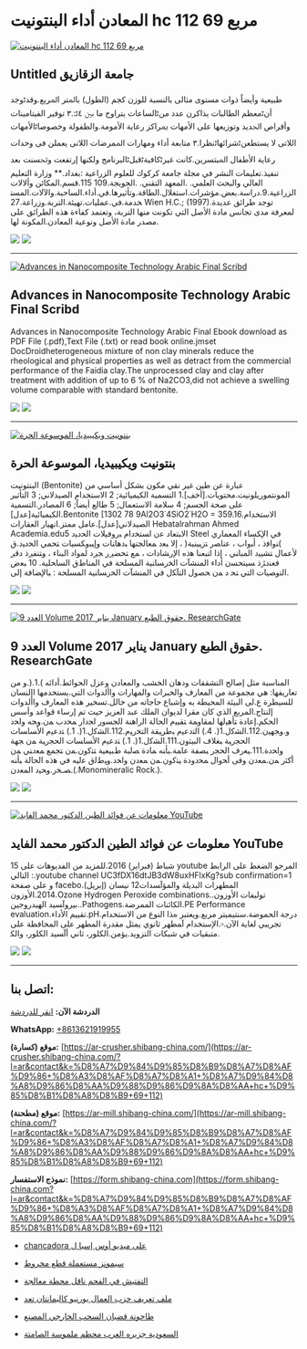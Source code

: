 # المعادن أداء البنتونيت hc مربع 69 112

<a href="https://swt.shibang-china.com/?l=ar&img&k=%D8%A7%D9%84%D9%85%D8%B9%D8%A7%D8%AF%D9%86+%D8%A3%D8%AF%D8%A7%D8%A1+%D8%A7%D9%84%D8%A8%D9%86%D8%AA%D9%88%D9%86%D9%8A%D8%AA+hc+%D9%85%D8%B1%D8%A8%D8%B9+69+112" target="_blank">![المعادن أداء البنتونيت hc مربع 69 112](http://static.shibang-china.com/all-800x300/471.jpg)</a>

## Untitled جامعة الزقازيق
ﻃﺒﻴﻌﻴﺔ وأﻳﻀﺎً ذوات ﻣﺴﺘﻮى ﻣﺜﺎﻟﻰ ﺑﺎﻟﻨﺴﺒﺔ ﻟﻠﻮزن ﻛﺠﻢ (اﻟﻄﻮل) ﺑﺎﳌﺘﺮ اﳌﺮﺑﻊ.وﻗﺪﭨوﺟﺪ أنﭨﻣﻌﻈﻢ اﻟﻄﺎﻟﺒﺎت ﻳﺬاﻛﺮن ﻋﺪد ﻣﻦﭨاﻟﺴﺎﻋﺎت ﻳﺘﺮاوح ﻣﺎ ﺑﲔ ٤ﭨ:.٣ ﺗﻮﻓﻴﺮ اﻟﻔﻴﺘﺎﻣﻴﻨﺎت وأﻗﺮاص اﳊﺪﻳﺪ وﺗﻮزﻳﻌﻬﺎ ﻋﻠﻰ اﻷﻣﻬﺎت ﲟﺮاﻛﺰ رﻋﺎﻳﺔ اﻷﻣﻮﻣﺔ.واﻟﻄﻔﻮﻟﺔ وﺧﺼﻮﺻﺎﭨاﻷﻣﻬﺎت اﻟﻼﺗﻰ ﻻ ﻳﺴﺘﻄﻌﻦﭨﺷﺮاﺋﻬﺎﭨﻧﻈﺮا.٣ ﻣﺘﺎﺑﻌﺔ أداء وﻣﻬﺎرات اﳌﻤﺮﺿﺎت اﻟﻼﺗﻰ ﻳﻌﻤﻠﻦ ﻓﻰ وﺣﺪات رﻋﺎﻳﺔ اﻷﻃﻔﺎل اﳌﺒﺘﺴﺮﻳﻦ.ﻛﺎﻧﺖ ﻏﻴﺮﭨﻛﺎﻓﻴﺔﭨﻗﺒﻞﭨاﻟﺒﺮﻧﺎﻣﺞ وﻟﻜﻨﻬﺎ إرﺗﻔﻌﺖ وﲢﺴﻨﺖ ﺑﻌﺪ ﺗﻨﻔﻴﺬ.ﺗﻌﻠﻴﻤﺎت اﻟﻨﺸﺮ ﻓﻲ ﻣﺠﻠﺔ ﺟﺎﻣﻌﺔ ﻛﺮﻛﻮك ﻟﻠﻌﻠﻮم اﻟﺰراﻋﻴﺔ :ﺑﻐﺪاد.** وزارة اﻟﺘﻌﻠﻴﻢ اﻟﻌﺎﻟﻲ واﻟﺒﺤﺚ اﻟﻌﻠﻤﻲ. .اﻟﻤﻌﻬﺪ اﻟﺘﻘﻨﻲ. .اﻟﺤﻮﻳﺠﺔ.109 115.ﻗﺴﻢ.اﻟﻤﻜﺎﺋﻦ وأﻻﻻت اﻟﺰراﻋﻴﺔ.9.دراﺳﺔ.ﺑﻌﺾ.ﻣﺆﺷﺮات.اﺳﺘﻐﻼل.اﻟﻄﺎﻗﺔ.وﺗﺄﺛﻴﺮﻫﺎ.ﻓﻲ.أداء.اﻟﺴﺎﺣﺒﺔ.واﻵﻻت.اﻟﻤﺴﺘﺨﺪﻣﺔ.ﻓﻲ.ﻋﻤﻠﻴﺎت.ﺗﻬﻴﺌﺔ.اﻟﺘﺮﺑﺔ.وزراﻋﺔ.27 Wien H.C.; (1997).ﺗﻮﺟﺪ ﻃﺮاﺋﻖ ﻋﺪﻳﺪة ﻟﻤﻌﺮﻓﺔ ﻣﺪى ﺗﺠﺎﻧﺲ ﻣﺎدة اﻷﺻﻞ اﻟﺘﻲ ﺗﻜﻮﻧﺖ ﻣﻨﻬﺎ اﻟﺘﺮﺑﺔ، وﺗﻌﺘﻤﺪ ﻛﻔﺎءة ﻫﺬه اﻟﻄﺮاﺋﻖ ﻋﻠﻰ ﻣﺼﺪر ﻣﺎدة اﻷﺻﻞ وﻧﻮﻋﻴﺔ اﻟﻤﻌﺎدن.اﻟﻤﻜﻮﻧﺔ ﻟﻬﺎ.


<a href="https://whatsapp.shibangsoft.com/WhatsApp.php" target="_blank" title="WhatsApp">![](http://static.shibang-china.com/icon/whatsapp.png)</a> <a href="https://swt.shibang-china.com/?l=ar&icon&k=%D8%A7%D9%84%D9%85%D8%B9%D8%A7%D8%AF%D9%86+%D8%A3%D8%AF%D8%A7%D8%A1+%D8%A7%D9%84%D8%A8%D9%86%D8%AA%D9%88%D9%86%D9%8A%D8%AA+hc+%D9%85%D8%B1%D8%A8%D8%B9+69+112" target="_blank">![](http://static.shibang-china.com/icon/chat-ar.png)</a>

---

<a href="https://swt.shibang-china.com/?l=ar&img&k=%D8%A7%D9%84%D9%85%D8%B9%D8%A7%D8%AF%D9%86+%D8%A3%D8%AF%D8%A7%D8%A1+%D8%A7%D9%84%D8%A8%D9%86%D8%AA%D9%88%D9%86%D9%8A%D8%AA+hc+%D9%85%D8%B1%D8%A8%D8%B9+69+112" target="_blank">![Advances in Nanocomposite Technology Arabic Final Scribd](http://static.shibang-china.com/all-800x300/869.jpg)</a>

## Advances in Nanocomposite Technology Arabic Final Scribd
Advances in Nanocomposite Technology Arabic Final Ebook download as PDF File (.pdf),Text File (.txt) or read book online.jmset DocDroidheterogeneous mixture of non clay minerals reduce the rheological and physical properties as well as detract from the commercial performance of the Faidia clay.The unprocessed clay and clay after treatment with addition of up to 6 % of Na2CO3,did not achieve a swelling volume comparable with standard bentonite.


<a href="https://whatsapp.shibangsoft.com/WhatsApp.php" target="_blank" title="WhatsApp">![](http://static.shibang-china.com/icon/whatsapp.png)</a> <a href="https://swt.shibang-china.com/?l=ar&icon&k=%D8%A7%D9%84%D9%85%D8%B9%D8%A7%D8%AF%D9%86+%D8%A3%D8%AF%D8%A7%D8%A1+%D8%A7%D9%84%D8%A8%D9%86%D8%AA%D9%88%D9%86%D9%8A%D8%AA+hc+%D9%85%D8%B1%D8%A8%D8%B9+69+112" target="_blank">![](http://static.shibang-china.com/icon/chat-ar.png)</a>

---

<a href="https://swt.shibang-china.com/?l=ar&img&k=%D8%A7%D9%84%D9%85%D8%B9%D8%A7%D8%AF%D9%86+%D8%A3%D8%AF%D8%A7%D8%A1+%D8%A7%D9%84%D8%A8%D9%86%D8%AA%D9%88%D9%86%D9%8A%D8%AA+hc+%D9%85%D8%B1%D8%A8%D8%B9+69+112" target="_blank">![بنتونيت ويكيبيديا، الموسوعة الحرة](http://static.shibang-china.com/all-800x300/480.jpg)</a>

## بنتونيت ويكيبيديا، الموسوعة الحرة
البنتونيت (Bentonite) عبارة عن طين غير نقي مكون بشكل أساسي من المونتموريلونيت.محتويات.[أخف].1 التسمية الكيميائية; 2 الاستخدام الصيدلاني; 3 التأثير على صحة الجسم; 4 سلامة الاستعمال; 5 طالع أيضاً; 6 المصادر.التسمية الكيميائية[عدل].Bentonite [1302 78 9Al2O3˙4SiO2˙H2O = 359.16.الاستخدام الصيدلاني[عدل].عامل ممتز.انهيار العقارات Hebatalrahman Ahmed Academia.edu5 ﺍﻻﺒﺘﻌﺎﺩ ﻋﻥ ﺍﺴﺘﺨﺩﺍﻡ ﺒﺭﻭﻓﻴﻼﺕ ﺍﻟﺤﺩﻴﺩ Steel ﻓﻲ ﺍﻹﻜﺴﺎﺀ ﺍﻟﻤﻌﻤﺎﺭﻱ )ﻨﻭﺍﻓﺫ ، ﺃﺒﻭﺍﺏ ، ﻋﻨﺎﺼﺭ ﺘﺯﻴﻴﻨﻴﺔ( ، ﺇﻻ ﺒﻌﺩ ﻤﻌﺎﻟﺠﺘﻬﺎ ﺒﺩﻫﺎﻨﺎﺕ ﻭﺇﻴﺒﻭﻜﺴﻴﺎﺕ ﺘﺤﻤﻲ ﺍﻟﺤﺩﻴﺩ.ﻕ ﻷﻋﻤﺎل ﺘﺸﻴﻴﺩ ﺍﻟﻤﺒﺎﻨﻲ ، ﺇﺫﺍ ﺍﺘﺒﻌﻨﺎ ﻫﺫﻩ ﺍﻹﺭﺸﺎﺩﺍﺕ ، ﻤﻊ ﺘﺤﻀﻴ ٍﺭ ﺠﻴ ٍﺩ ﻟﻤﻭﺍﺩ ﺍﻟﺒﻨﺎﺀ ، ﻭﺘﻨﻔﻴ ٍﺫ ﺩﻗﻴ ٍ ﻓﻌﻨﺩﺌ ٍﺫ ﺴﻴﺘﺤﺴﻥ ﺃﺩﺍﺀ ﺍﻟﻤﻨﺸﺂﺕ ﺍﻟﺨﺭﺴﺎﻨﻴﺔ ﺍﻟﻤﺴﻠﺤﺔ ﻓﻲ ﺍﻟﻤﻨﺎﻁﻕ ﺍﻟﺴﺎﺤﻠﻴﺔ. 10 ﺒﻌﺽ ﺍﻟﺘﻭﺼﻴﺎﺕ ﺍﻟﺘﻲ ﺘﺤ ﺩ ﻤﻥ ﺤﺼﻭل ﺍﻟﺘﺂﻜل ﻓﻲ ﺍﻟﻤﻨﺸﺂﺕ ﺍﻟﺨﺭﺴﺎﻨﻴﺔ ﺍﻟﻤﺴﻠﺤﺔ : ﺒﺎﻹﻀﺎﻓﺔ ﺇﻟﻰ.


<a href="https://whatsapp.shibangsoft.com/WhatsApp.php" target="_blank" title="WhatsApp">![](http://static.shibang-china.com/icon/whatsapp.png)</a> <a href="https://swt.shibang-china.com/?l=ar&icon&k=%D8%A7%D9%84%D9%85%D8%B9%D8%A7%D8%AF%D9%86+%D8%A3%D8%AF%D8%A7%D8%A1+%D8%A7%D9%84%D8%A8%D9%86%D8%AA%D9%88%D9%86%D9%8A%D8%AA+hc+%D9%85%D8%B1%D8%A8%D8%B9+69+112" target="_blank">![](http://static.shibang-china.com/icon/chat-ar.png)</a>

---

<a href="https://swt.shibang-china.com/?l=ar&img&k=%D8%A7%D9%84%D9%85%D8%B9%D8%A7%D8%AF%D9%86+%D8%A3%D8%AF%D8%A7%D8%A1+%D8%A7%D9%84%D8%A8%D9%86%D8%AA%D9%88%D9%86%D9%8A%D8%AA+hc+%D9%85%D8%B1%D8%A8%D8%B9+69+112" target="_blank">![9 العدد Volume 2017 يناير January حقوق الطبع. ResearchGate](http://static.shibang-china.com/all-800x300/1410.jpg)</a>

## 9 العدد Volume 2017 يناير January حقوق الطبع. ResearchGate
المناسبة مثل إصالح التشققات ودهان الخشب والمعادن وعزل الحوائط.أدائه ).1.(.و من تعاريفها: هي مجموعة من المعارف والخبرات والمهارات واألدوات التي.يستخدمها اإلنسان للسيطرة ع.لى البيئة المحيطة به وإشباع حاجاته من خالل.تسخير هذه المعارف واألدوات إلنتاج.المربع الذي كان مقرا لديوان الملك عبد العزيز حيث تم إرساء قواعد وأسس الحكم.إﻋﺎدة ﺘﺄﻫﻴﻟﻬﺎ ﻟﻤﻘﺎوﻤﺔ ﺘﻘﻴﻴم اﻟﺤﺎﻟﺔ اﻟراﻫﻨﺔ ﻟﻟﺠﺴور اﺠدار ﻤﺤدب ﻤن.وﺠﻪ واﺤد و.وﺠﻬﻴن.112.اﻟﺸﮐل.1(. 4.) اﻟﺘدﻋﻴم ﺒطرﻴﻘﺔ اﻟﺘﺨرﻴم.112.اﻟﺸﮐل.1(. 1.) ﺘدﻋﻴم اﻷﺴﺎﺴﺎت اﻟﺤﺠرﻴﺔ ﺒﻐﻼف اﻟﺒﻴﺘون.111.اﻟﺸﮐل.1(. 1.) ﺘدﻋﻴم اﻷﺴﺎﺴﺎت اﻟﺤﺠرﻴﺔ ﻤن ﺠﻬﺔ واﺤدة.111.ﻴﻌرف اﻟﺤﺠر ﺒﺼﻔﺔ ﻋﺎﻤﺔ.ﺒﺄﻨﻪ ﻤﺎدة ﺼﻟﺒﺔ طﺒﻴﻌﻴﺔ ﺘﺘﮐون.ﻤن ﺘﺠﻤﻊ ﻤﻌدﻨﻲ ﻤن أﮐﺜر ﻤن.ﻤﻌدن وﻓﯽ أﺤوال ﻤﺤدودة ﻴﺘﮐون.ﻤن ﻤﻌدن واﺤد.وﻴطﻟق ﻋﻟﻴﻪ ﻓﻲ ﻫذه اﻟﺤﺎﻟﺔ ﺒﺄﻨﻪ ﺼـﺨر.وﺤﻴد اﻟﻤﻌدن.(.Monomineralic Rock.).


<a href="https://whatsapp.shibangsoft.com/WhatsApp.php" target="_blank" title="WhatsApp">![](http://static.shibang-china.com/icon/whatsapp.png)</a> <a href="https://swt.shibang-china.com/?l=ar&icon&k=%D8%A7%D9%84%D9%85%D8%B9%D8%A7%D8%AF%D9%86+%D8%A3%D8%AF%D8%A7%D8%A1+%D8%A7%D9%84%D8%A8%D9%86%D8%AA%D9%88%D9%86%D9%8A%D8%AA+hc+%D9%85%D8%B1%D8%A8%D8%B9+69+112" target="_blank">![](http://static.shibang-china.com/icon/chat-ar.png)</a>

---

<a href="https://swt.shibang-china.com/?l=ar&img&k=%D8%A7%D9%84%D9%85%D8%B9%D8%A7%D8%AF%D9%86+%D8%A3%D8%AF%D8%A7%D8%A1+%D8%A7%D9%84%D8%A8%D9%86%D8%AA%D9%88%D9%86%D9%8A%D8%AA+hc+%D9%85%D8%B1%D8%A8%D8%B9+69+112" target="_blank">![معلومات عن فوائد الطين الدكتور محمد الفايد  YouTube](http://static.shibang-china.com/all-800x300/231.jpg)</a>

## معلومات عن فوائد الطين الدكتور محمد الفايد  YouTube
15 شباط (فبراير) 2016.للمزيد من الفديوهات على youtube المرجو الضغط على الرابط التالي :.youtube channel UC3fDX16dtJB3dW8uxHFlxKg?sub confirmation=1 و على صفحة facebo.اﻟﻤﻄﻬﺮات اﻟﺒﺪﻳﻠﺔ واﻟﻤﺆآﺴﺪات12 نيسان (إبريل) 2014.اﻷوزون.Ozone Hydrogen Peroxide combinations.ﺗﻮﻟﻴﻔﺎت اﻷوزون. .ﺑﻴﺮوآﺴﻴﺪ اﻟﻬﻴﺪروﺟﻴﻦ.Pathogens.اﻟﻜﺎﺋﻨﺎت اﻟﻤﻤﺮﺿﺔ.PE Performance evaluation.ﺗﻘﻴﻴﻢ اﻷداء.pH.درﺟﺔ اﻟﺤﻤﻮﺿﺔ.ﺳﻨﺘﻴﻤﻴﺘﺮ ﻣﺮﺑﻊ.وﻳﻌﺘﺒﺮ هﺬا اﻟﻨﻮع ﻣﻦ اﻻﺳﺘﺨﺪام ﺗﺠﺮﻳﺒﻲ ﻟﻐﺎﻳﺔ اﻵن.▫.اﻹﺳﺘﺨﺪام آﻤﻄﻬﺮ ﺛﺎﻧﻮي ﻳﻤﺜﻞ ﻣﻘﺪرة اﻟﻤﻄﻬﺮ ﻋﻠﻰ اﻟﻤﺤﺎﻓﻈﺔ ﻋﻠﻰ ﻣﺘﺒﻘﻴﺎت ﻓﻲ ﺷﺒﻜﺎت اﻟﺘﺰوﻳﺪ.ﻳﺆﻣﻦ.اﻟﻜﻠﻮر، ﺛﺎﻧﻲ أآﺴﻴﺪ اﻟﻜﻠﻮر، واﻟﻜ.


<a href="https://whatsapp.shibangsoft.com/WhatsApp.php" target="_blank" title="WhatsApp">![](http://static.shibang-china.com/icon/whatsapp.png)</a> <a href="https://swt.shibang-china.com/?l=ar&icon&k=%D8%A7%D9%84%D9%85%D8%B9%D8%A7%D8%AF%D9%86+%D8%A3%D8%AF%D8%A7%D8%A1+%D8%A7%D9%84%D8%A8%D9%86%D8%AA%D9%88%D9%86%D9%8A%D8%AA+hc+%D9%85%D8%B1%D8%A8%D8%B9+69+112" target="_blank">![](http://static.shibang-china.com/icon/chat-ar.png)</a>

---
## اتصل بنا:

**الدردشة الآن:** [انقر للدردشة](https://swt.shibang-china.com?l=ar&contact&k=%D8%A7%D9%84%D9%85%D8%B9%D8%A7%D8%AF%D9%86+%D8%A3%D8%AF%D8%A7%D8%A1+%D8%A7%D9%84%D8%A8%D9%86%D8%AA%D9%88%D9%86%D9%8A%D8%AA+hc+%D9%85%D8%B1%D8%A8%D8%B9+69+112)

**WhatsApp:**  [+8613621919955](https://whatsapp.shibangsoft.com/WhatsApp.php)

**موقع (كسارة):** [https://ar-crusher.shibang-china.com/](https://ar-crusher.shibang-china.com/?l=ar&contact&k=%D8%A7%D9%84%D9%85%D8%B9%D8%A7%D8%AF%D9%86+%D8%A3%D8%AF%D8%A7%D8%A1+%D8%A7%D9%84%D8%A8%D9%86%D8%AA%D9%88%D9%86%D9%8A%D8%AA+hc+%D9%85%D8%B1%D8%A8%D8%B9+69+112)

**موقع (مطحنة):** [https://ar-mill.shibang-china.com/](https://ar-mill.shibang-china.com/?l=ar&contact&k=%D8%A7%D9%84%D9%85%D8%B9%D8%A7%D8%AF%D9%86+%D8%A3%D8%AF%D8%A7%D8%A1+%D8%A7%D9%84%D8%A8%D9%86%D8%AA%D9%88%D9%86%D9%8A%D8%AA+hc+%D9%85%D8%B1%D8%A8%D8%B9+69+112)

**نموذج الاستفسار:** [https://form.shibang-china.com](https://form.shibang-china.com?l=ar&contact&k=%D8%A7%D9%84%D9%85%D8%B9%D8%A7%D8%AF%D9%86+%D8%A3%D8%AF%D8%A7%D8%A1+%D8%A7%D9%84%D8%A8%D9%86%D8%AA%D9%88%D9%86%D9%8A%D8%AA+hc+%D9%85%D8%B1%D8%A8%D8%B9+69+112)

* [chancadora على ميديو أوس إسبا ل](../28/chancadora%20%D8%B9%D9%84%D9%89%20%D9%85%D9%8A%D8%AF%D9%8A%D9%88%20%D8%A3%D9%88%D8%B3%20%D8%A5%D8%B3%D8%A8%D8%A7%20%D9%84.md)

* [سيمونز مستعملة قطع مخروط](../30/%D8%B3%D9%8A%D9%85%D9%88%D9%86%D8%B2%20%D9%85%D8%B3%D8%AA%D8%B9%D9%85%D9%84%D8%A9%20%D9%82%D8%B7%D8%B9%20%D9%85%D8%AE%D8%B1%D9%88%D8%B7.md)

* [التفتيش في الفحم ناقل محطة معالجة](../29/%D8%A7%D9%84%D8%AA%D9%81%D8%AA%D9%8A%D8%B4%20%D9%81%D9%8A%20%D8%A7%D9%84%D9%81%D8%AD%D9%85%20%D9%86%D8%A7%D9%82%D9%84%20%D9%85%D8%AD%D8%B7%D8%A9%20%D9%85%D8%B9%D8%A7%D9%84%D8%AC%D8%A9.md)

* [ملف تعريف حزب العمال بورنيو كاليمانتان تعد](../26/%D9%85%D9%84%D9%81%20%D8%AA%D8%B9%D8%B1%D9%8A%D9%81%20%D8%AD%D8%B2%D8%A8%20%D8%A7%D9%84%D8%B9%D9%85%D8%A7%D9%84%20%D8%A8%D9%88%D8%B1%D9%86%D9%8A%D9%88%20%D9%83%D8%A7%D9%84%D9%8A%D9%85%D8%A7%D9%86%D8%AA%D8%A7%D9%86%20%D8%AA%D8%B9%D8%AF.md)

* [طاحونة قضبان السحب الخارجي المصنع](../26/%D8%B7%D8%A7%D8%AD%D9%88%D9%86%D8%A9%20%D9%82%D8%B6%D8%A8%D8%A7%D9%86%20%D8%A7%D9%84%D8%B3%D8%AD%D8%A8%20%D8%A7%D9%84%D8%AE%D8%A7%D8%B1%D8%AC%D9%8A%20%D8%A7%D9%84%D9%85%D8%B5%D9%86%D8%B9.md)

* [السعودية جزيره العرب محطم ملموسة الصامتة](../26/%D8%A7%D9%84%D8%B3%D8%B9%D9%88%D8%AF%D9%8A%D8%A9%20%D8%AC%D8%B2%D9%8A%D8%B1%D9%87%20%D8%A7%D9%84%D8%B9%D8%B1%D8%A8%20%D9%85%D8%AD%D8%B7%D9%85%20%D9%85%D9%84%D9%85%D9%88%D8%B3%D8%A9%20%D8%A7%D9%84%D8%B5%D8%A7%D9%85%D8%AA%D8%A9.md)